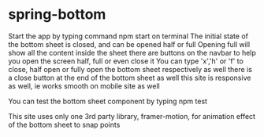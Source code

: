 # spring-bottom

Start the app by typing command npm start on terminal
The initial state of the bottom sheet is closed, and can be opened half or full
Opening full will show all the content inside the sheet
there are buttons on the navbar to help you open the screen half, full or even close it
You can type 'x','h' or 'f' to close, half open or fully open the bottom sheet respectively as well
there is a close button at the end of the bottom sheet as well
this site is responsive as well, ie works smooth on mobile site as well

You can test the bottom sheet component by typing npm test


This site uses only one 3rd party library, framer-motion, for animation effect of the bottom sheet to snap points
